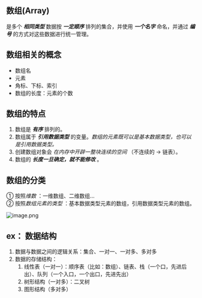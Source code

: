 ## 数组(Array)
是多个 ***相同类型*** 数据按 ***一定顺序*** 排列的集合，并使用 ***一个名字*** 命名，并通过 ***编号*** 的方式对这些数据进行统一管理。


## 数组相关的概念

- 数组名
- 元素
- 角标、下标、索引
- 数组的长度：元素的个数


## 数组的特点

1. 数组是 ***有序*** 排列的。
2. 数组属于 ***引用数据类型*** 的变量。*数组的元素既可以是基本数据类型，也可以是引用数据类型。*
3. 创建数组对象会 *在内存中开辟一整块连续的空间* （不连续的 → 链表）。
4. 数组的 ***长度一旦确定，就不能修改*** 。


## 数组的分类

① 按照*维数* ：一维数组、二维数组...  
② 按照*数组元素的类型* ：基本数据类型元素的数组，引用数据类型元素的数组。  



![image.png](https://cdn.gxmnzl.xyz/img/SE0301.png)


## ex： 数据结构

1. 数据与数据之间的逻辑关系：集合、一对一、一对多、多对多
2. 数据的存储结构：
   1. 线性表（一对一）：顺序表（比如：数组）、链表、栈（一个口，先进后出）、队列（一个入口，一个出口，先进先出）
   2. 树形结构（一对多）：二叉树
   3. 图形结构（多对多）


